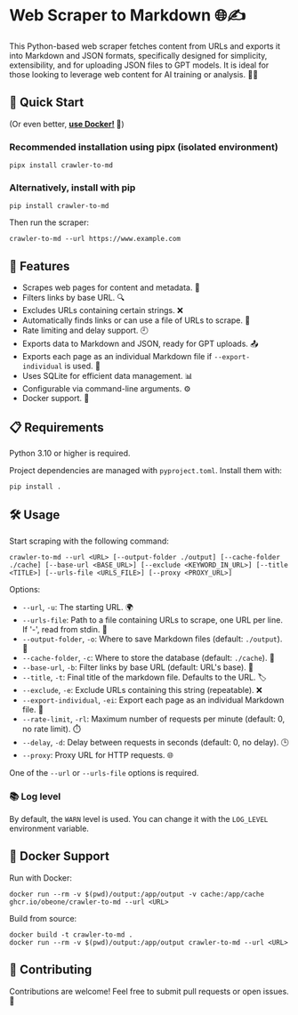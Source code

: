 # Web Scraper to Markdown 🌐✍️

This Python-based web scraper fetches content from URLs and exports it into Markdown and JSON formats, specifically designed for simplicity, extensibility, and for uploading JSON files to GPT models. It is ideal for those looking to leverage web content for AI training or analysis. 🤖💡

## 🚀 Quick Start

(Or even better, **[use Docker!](#-docker-support) 🐳**)

### Recommended installation using pipx (isolated environment)

```shell
pipx install crawler-to-md
```

### Alternatively, install with pip

```shell
pip install crawler-to-md
```

Then run the scraper:

```shell
crawler-to-md --url https://www.example.com
```

## 🌟 Features

- Scrapes web pages for content and metadata. 📄
- Filters links by base URL. 🔍
- Excludes URLs containing certain strings. ❌
- Automatically finds links or can use a file of URLs to scrape. 🔗
- Rate limiting and delay support. 🕘
- Exports data to Markdown and JSON, ready for GPT uploads. 📤
- Exports each page as an individual Markdown file if `--export-individual` is used. 📝
- Uses SQLite for efficient data management. 📊
- Configurable via command-line arguments. ⚙️
- Docker support. 🐳

## 📋 Requirements

Python 3.10 or higher is required.

Project dependencies are managed with `pyproject.toml`. Install them with:

```shell
pip install .
```

## 🛠 Usage

Start scraping with the following command:

```shell
crawler-to-md --url <URL> [--output-folder ./output] [--cache-folder ./cache] [--base-url <BASE_URL>] [--exclude <KEYWORD_IN_URL>] [--title <TITLE>] [--urls-file <URLS_FILE>] [--proxy <PROXY_URL>]
```

Options:

- `--url`, `-u`: The starting URL. 🌍
- `--urls-file`: Path to a file containing URLs to scrape, one URL per line. If '-', read from stdin. 📁
- `--output-folder`, `-o`: Where to save Markdown files (default: `./output`). 📂
- `--cache-folder`, `-c`: Where to store the database (default: `./cache`). 💾
- `--base-url`, `-b`: Filter links by base URL (default: URL's base). 🔎
- `--title`, `-t`: Final title of the markdown file. Defaults to the URL. 🏷️
- `--exclude`, `-e`: Exclude URLs containing this string (repeatable). ❌
- `--export-individual`, `-ei`: Export each page as an individual Markdown file. 📝
- `--rate-limit`, `-rl`: Maximum number of requests per minute (default: 0, no rate limit). ⏱️
- `--delay`, `-d`: Delay between requests in seconds (default: 0, no delay). 🕒
- `--proxy`: Proxy URL for HTTP requests. 🌐

One of the `--url` or `--urls-file` options is required.

### 📚 Log level

By default, the `WARN` level is used. You can change it with the `LOG_LEVEL` environment variable.

## 🐳 Docker Support

Run with Docker:

```shell
docker run --rm -v $(pwd)/output:/app/output -v cache:/app/cache ghcr.io/obeone/crawler-to-md --url <URL>
```

Build from source:

```shell
docker build -t crawler-to-md .
docker run --rm -v $(pwd)/output:/app/output crawler-to-md --url <URL>
```

## 🤝 Contributing

Contributions are welcome! Feel free to submit pull requests or open issues. 🌟
